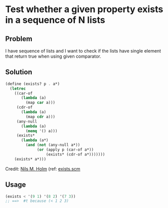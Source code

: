 # Test whether a given property exists in a sequence of N lists

## Problem

I have sequence of lists and I want to check if the lists have single element
that return true when using given comparator.

## Solution

```scheme
(define (exists? p . a*)
  (letrec
    ((car-of
       (lambda (a)
         (map car a)))
     (cdr-of
       (lambda (a)
         (map cdr a)))
     (any-null
       (lambda (a)
         (memq '() a)))
     (exists*
       (lambda (a*)
         (and (not (any-null a*))
              (or (apply p (car-of a*))
                  (exists* (cdr-of a*)))))))
    (exists* a*)))
```

Credit: [Nils M. Holm](http://t3x.org) (ref: [exists.scm](http://t3x.org/s9fes/exists.scm.html)

## Usage

```scheme
(exists < '(9 1) '(8 2) '(7 3))
;; ==>  #t because (< 1 2 3)
```
